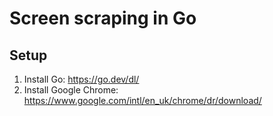 # Screen scraping in Go

## Setup
1. Install Go: https://go.dev/dl/
1. Install Google Chrome: https://www.google.com/intl/en_uk/chrome/dr/download/
